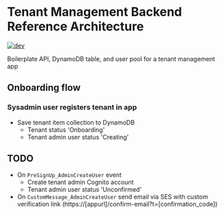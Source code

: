 # Tenant Management Backend Reference Architecture

[![dev](https://github.com/shobogonzo/tenant-management/actions/workflows/dev.yml/badge.svg)](https://github.com/shobogonzo/tenant-management/actions/workflows/dev.yml)

Boilerplate API, DynamoDB table, and user pool for a tenant management app

## Onboarding flow

### Sysadmin user registers tenant in app

- Save tenant item collection to DynamoDB
  - Tenant status 'Onboarding'
  - Tenant admin user status 'Creating'

## TODO

- On `PreSignUp_AdminCreateUser` event
  - Create tenant admin Cognito account
  - Tenant admin user status 'Unconfirmed'
- On `CustomMessage_AdminCreateUser` send email via SES with custom verification link (https://[appurl]/confirm-email?t=[confirmation_code])
